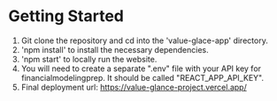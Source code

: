 # Getting Started 
1. Git clone the repository and cd into the 'value-glace-app' directory.
2. 'npm install' to install the necessary dependencies.
3. 'npm start' to locally run the website.
4. You will need to create a separate ".env" file with your API key for financialmodelingprep. It should be called "REACT_APP_API_KEY".
5. Final deployment url: https://value-glance-project.vercel.app/